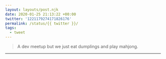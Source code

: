 ```yaml
---
layout: layouts/post.njk
date: 2020-01-25 21:13:22 +00:00
twitter: '1221179274171826176'
permalink: /status/{{ twitter }}/
tags: 
  - tweet
---
```


> A dev meetup but we just eat dumplings and play mahjong.

---
